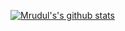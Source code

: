 <!--### Hi there 👋 --!>

<!--
**mrudultora/mrudultora** is a ✨ _special_ ✨ repository because its `README.md` (this file) appears on your GitHub profile.

Here are some ideas to get you started:

- 🔭 I’m currently working on ...
- 🌱 I’m currently learning ...
- 👯 I’m looking to collaborate on ...
- 🤔 I’m looking for help with ...
- 💬 Ask me about ...
- 📫 How to reach me: ...
- 😄 Pronouns: ...
- ⚡ Fun fact: ...
-->

[![Mrudul's's github stats](https://github-readme-stats.vercel.app/api?username=mrudultora&count_private=true)](https://github.com/mrudultora/github-readme-stats)
